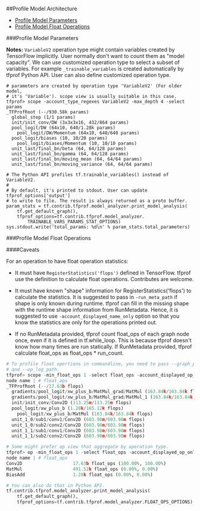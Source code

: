 ##Profile Model Architecture

* [Profile Model Parameters](#profile-model-parameters)
* [Profile Model Float Operations](#profile-model-float-operations)

###Profile Model Parameters

<b>Notes:</b>
`VariableV2` operation type might contain variables created by TensorFlow
implicitly. User normally don't want to count them as "model capacity".
We can use customized operation type to select a subset of variables.
For example `_trainable_variables` is created automatically by tfprof Python
API. User can also define customized operation type.

```
# parameters are created by operation type 'VariableV2' (For older model,
# it's 'Variable'). scope view is usually suitable in this case.
tfprof> scope -account_type_regexes VariableV2 -max_depth 4 -select params
_TFProfRoot (--/930.58k params)
  global_step (1/1 params)
  init/init_conv/DW (3x3x3x16, 432/864 params)
  pool_logit/DW (64x10, 640/1.28k params)
    pool_logit/DW/Momentum (64x10, 640/640 params)
  pool_logit/biases (10, 10/20 params)
    pool_logit/biases/Momentum (10, 10/10 params)
  unit_last/final_bn/beta (64, 64/128 params)
  unit_last/final_bn/gamma (64, 64/128 params)
  unit_last/final_bn/moving_mean (64, 64/64 params)
  unit_last/final_bn/moving_variance (64, 64/64 params)

# The Python API profiles tf.trainable_variables() instead of VariableV2.
#
# By default, it's printed to stdout. User can update tfprof_options['output']
# to write to file. The result is always returned as a proto buffer.
param_stats = tf.contrib.tfprof.model_analyzer.print_model_analysis(
    tf.get_default_graph(),
    tfprof_options=tf.contrib.tfprof.model_analyzer.
        TRAINABLE_VARS_PARAMS_STAT_OPTIONS)
sys.stdout.write('total_params: %d\n' % param_stats.total_parameters)
```

###Profile Model Float Operations

####Caveats

For an operation to have float operation statistics:

* It must have `RegisterStatistics('flops')` defined in TensorFlow. tfprof
use the definition to calculate float operations. Contributes are welcome.

* It must have known "shape" information for RegisterStatistics('flops')
to calculate the statistics. It is suggested to pass in `-run_meta_path` if
shape is only known during runtime. tfprof can fill in the missing shape with
the runtime shape information from RunMetadata.
Hence, it is suggested to use `-account_displayed_name_only`
option so that you know the statistics are only for the operations printed out.

* If no RunMetadata provided, tfprof count float_ops of each graph node once,
even if it is defined in tf.while_loop. This is because tfprof doesn't know
how many times are run statically. If RunMetadata provided, tfprof calculate
float_ops as float_ops * run_count.



```python
# To profile float opertions in commandline, you need to pass --graph_path
# and --op_log_path.
tfprof> scope -min_float_ops 1 -select float_ops -account_displayed_op_only
node name | # float_ops
_TFProfRoot (--/17.63b flops)
  gradients/pool_logit/xw_plus_b/MatMul_grad/MatMul (163.84k/163.84k flops)
  gradients/pool_logit/xw_plus_b/MatMul_grad/MatMul_1 (163.84k/163.84k flops)
  init/init_conv/Conv2D (113.25m/113.25m flops)
  pool_logit/xw_plus_b (1.28k/165.12k flops)
    pool_logit/xw_plus_b/MatMul (163.84k/163.84k flops)
  unit_1_0/sub1/conv1/Conv2D (603.98m/603.98m flops)
  unit_1_0/sub2/conv2/Conv2D (603.98m/603.98m flops)
  unit_1_1/sub1/conv1/Conv2D (603.98m/603.98m flops)
  unit_1_1/sub2/conv2/Conv2D (603.98m/603.98m flops)

# Some might prefer op view that aggregate by operation type.
tfprof> op -min_float_ops 1 -select float_ops -account_displayed_op_only -order_by float_ops
node name | # float_ops
Conv2D                   17.63b float_ops (100.00%, 100.00%)
MatMul                   491.52k float_ops (0.00%, 0.00%)
BiasAdd                  1.28k float_ops (0.00%, 0.00%)

# You can also do that in Python API.
tf.contrib.tfprof.model_analyzer.print_model_analysis(
    tf.get_default_graph(),
    tfprof_options=tf.contrib.tfprof.model_analyzer.FLOAT_OPS_OPTIONS)
```
